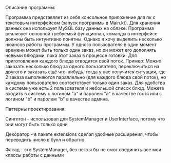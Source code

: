 Описание программы:

Программа представляет из себя консольное приложение для пк с текстовым интерфейсом (запуск программы в Main.kt). 
Для хранения данных она использует MySQL базу данных на облаке.
Программа реализует основной требуемый функционал, команды в интерфейсе должны быть интуитивно понятны.
Однако я хочу выделить несколько нюансов работы программы.
У одного пользователя в один момент времени может быть только один заказ,
но он может его дополнять новыми блюдами, пока этот заказ в процессе готовки.
Для приготовления каждого блюда отводится свой поток.
Пример: Можно заказать несколько блюд за одного пользователя, переключиться на другого
и заказать ещё что-нибудь, тогда у нас получится ситуация, где 2 заказа выполняются параллельно (для каждого блюда свой поток),
но каждому пользователю соответствует только один заказ.
Для удобства в системе уже есть 2 пользователя и небольшой список блюд. Можете входить в систему с логином "a" и паролем "a"
в качестве гостя или с логином "b" и паролем "b" в качестве админа.

Паттерны проектирования:

Синглтон - использовал для SystemManager и UserInterface, потому что они могут быть только одни

Декоратор - в пакете extensions сделал удобные расширения, чтобы переводить число в булл и обратно

Фасад - это SystemManager, без него я бы не смог соединить все мои классы работы с данными
